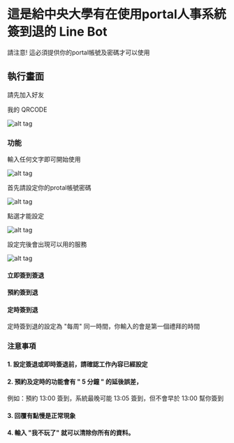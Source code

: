 # 這是給中央大學有在使用portal人事系統簽到退的 Line Bot

請注意! 這必須提供你的portal帳號及密碼才可以使用

## 執行畫面

請先加入好友

我的 QRCODE

![alt tag](https://i.imgur.com/qCbbF2R.png)

### 功能


輸入任何文字即可開始使用

![alt tag](https://i.imgur.com/9nzQ4et.png)


首先請設定你的protal帳號密碼

![alt tag](https://i.imgur.com/9nzQ4et.png)

點選才能設定

![alt tag](https://i.imgur.com/RNT3xBw.png)

設定完後會出現可以用的服務

![alt tag](https://i.imgur.com/hdHyzxf.png)


#### 立即簽到簽退


#### 預約簽到退


#### 定時簽到退

定時簽到退的設定為 "每周" 同一時間，你輸入的會是第一個禮拜的時間


### 注意事項

#### 1. 設定簽退或即時簽退前，請確認工作內容已經設定

#### 2. 預約及定時的功能會有 " 5 分鐘 " 的延後誤差，
例如：預約 13:00 簽到，系統最晚可能 13:05 簽到，但不會早於 13:00 幫你簽到

#### 3. 回覆有點慢是正常現象

#### 4. 輸入 "我不玩了" 就可以清除你所有的資料。


